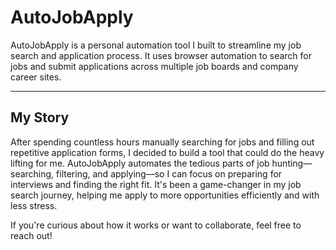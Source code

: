 # AutoJobApply

AutoJobApply is a personal automation tool I built to streamline my job search and application process. It uses browser automation to search for jobs and submit applications across multiple job boards and company career sites.

---

## My Story

After spending countless hours manually searching for jobs and filling out repetitive application forms, I decided to build a tool that could do the heavy lifting for me. AutoJobApply automates the tedious parts of job hunting—searching, filtering, and applying—so I can focus on preparing for interviews and finding the right fit. It's been a game-changer in my job search journey, helping me apply to more opportunities efficiently and with less stress.

If you're curious about how it works or want to collaborate, feel free to reach out!
